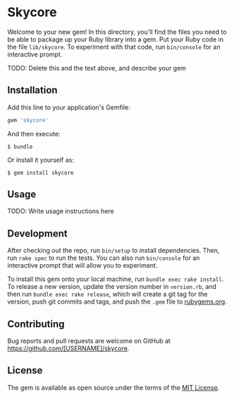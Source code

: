 # Skycore

Welcome to your new gem! In this directory, you'll find the files you need to be able to package up your Ruby library into a gem. Put your Ruby code in the file `lib/skycore`. To experiment with that code, run `bin/console` for an interactive prompt.

TODO: Delete this and the text above, and describe your gem

## Installation

Add this line to your application's Gemfile:

```ruby
gem 'skycore'
```

And then execute:

    $ bundle

Or install it yourself as:

    $ gem install skycore

## Usage

TODO: Write usage instructions here

## Development

After checking out the repo, run `bin/setup` to install dependencies. Then, run `rake spec` to run the tests. You can also run `bin/console` for an interactive prompt that will allow you to experiment.

To install this gem onto your local machine, run `bundle exec rake install`. To release a new version, update the version number in `version.rb`, and then run `bundle exec rake release`, which will create a git tag for the version, push git commits and tags, and push the `.gem` file to [rubygems.org](https://rubygems.org).

## Contributing

Bug reports and pull requests are welcome on GitHub at https://github.com/[USERNAME]/skycore.


## License

The gem is available as open source under the terms of the [MIT License](http://opensource.org/licenses/MIT).

